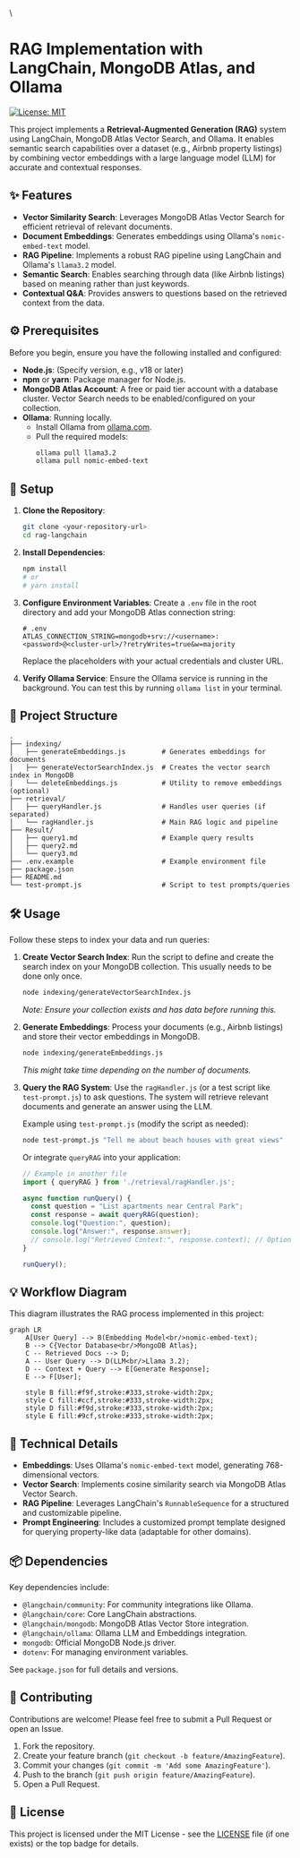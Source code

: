\
# RAG Implementation with LangChain, MongoDB Atlas, and Ollama

[![License: MIT](https://img.shields.io/badge/License-MIT-yellow.svg)](https://opensource.org/licenses/MIT)

This project implements a **Retrieval-Augmented Generation (RAG)** system using LangChain, MongoDB Atlas Vector Search, and Ollama. It enables semantic search capabilities over a dataset (e.g., Airbnb property listings) by combining vector embeddings with a large language model (LLM) for accurate and contextual responses.

## ✨ Features

*   **Vector Similarity Search**: Leverages MongoDB Atlas Vector Search for efficient retrieval of relevant documents.
*   **Document Embeddings**: Generates embeddings using Ollama's `nomic-embed-text` model.
*   **RAG Pipeline**: Implements a robust RAG pipeline using LangChain and Ollama's `llama3.2` model.
*   **Semantic Search**: Enables searching through data (like Airbnb listings) based on meaning rather than just keywords.
*   **Contextual Q&A**: Provides answers to questions based on the retrieved context from the data.

## ⚙️ Prerequisites

Before you begin, ensure you have the following installed and configured:

*   **Node.js**: (Specify version, e.g., v18 or later)
*   **npm** or **yarn**: Package manager for Node.js.
*   **MongoDB Atlas Account**: A free or paid tier account with a database cluster. Vector Search needs to be enabled/configured on your collection.
*   **Ollama**: Running locally.
    *   Install Ollama from [ollama.com](https://ollama.com/).
    *   Pull the required models:
        ```bash
        ollama pull llama3.2
        ollama pull nomic-embed-text
        ```

## 🚀 Setup

1.  **Clone the Repository**:
    ```bash
    git clone <your-repository-url>
    cd rag-langchain
    ```

2.  **Install Dependencies**:
    ```bash
    npm install
    # or
    # yarn install
    ```

3.  **Configure Environment Variables**:
    Create a `.env` file in the root directory and add your MongoDB Atlas connection string:
    ```dotenv
    # .env
    ATLAS_CONNECTION_STRING=mongodb+srv://<username>:<password>@<cluster-url>/?retryWrites=true&w=majority
    ```
    Replace the placeholders with your actual credentials and cluster URL.

4.  **Verify Ollama Service**:
    Ensure the Ollama service is running in the background. You can test this by running `ollama list` in your terminal.

## 📁 Project Structure

```
.
├── indexing/
│   ├── generateEmbeddings.js         # Generates embeddings for documents
│   ├── generateVectorSearchIndex.js  # Creates the vector search index in MongoDB
│   └── deleteEmbeddings.js           # Utility to remove embeddings (optional)
├── retrieval/
│   ├── queryHandler.js               # Handles user queries (if separated)
│   └── ragHandler.js                 # Main RAG logic and pipeline
├── Result/
│   ├── query1.md                     # Example query results
│   ├── query2.md
│   └── query3.md
├── .env.example                      # Example environment file
├── package.json
├── README.md
└── test-prompt.js                    # Script to test prompts/queries
```

## 🛠️ Usage

Follow these steps to index your data and run queries:

1.  **Create Vector Search Index**:
    Run the script to define and create the search index on your MongoDB collection. This usually needs to be done only once.
    ```bash
    node indexing/generateVectorSearchIndex.js
    ```
    *Note: Ensure your collection exists and has data before running this.*

2.  **Generate Embeddings**:
    Process your documents (e.g., Airbnb listings) and store their vector embeddings in MongoDB.
    ```bash
    node indexing/generateEmbeddings.js
    ```
    *This might take time depending on the number of documents.*

3.  **Query the RAG System**:
    Use the `ragHandler.js` (or a test script like `test-prompt.js`) to ask questions. The system will retrieve relevant documents and generate an answer using the LLM.

    Example using `test-prompt.js` (modify the script as needed):
    ```bash
    node test-prompt.js "Tell me about beach houses with great views"
    ```

    Or integrate `queryRAG` into your application:
    ```javascript
    // Example in another file
    import { queryRAG } from './retrieval/ragHandler.js';

    async function runQuery() {
      const question = "List apartments near Central Park";
      const response = await queryRAG(question);
      console.log("Question:", question);
      console.log("Answer:", response.answer);
      // console.log("Retrieved Context:", response.context); // Optional: view retrieved docs
    }

    runQuery();
    ```

## 💡 Workflow Diagram

This diagram illustrates the RAG process implemented in this project:

```mermaid
graph LR
    A[User Query] --> B(Embedding Model<br/>nomic-embed-text);
    B --> C{Vector Database<br/>MongoDB Atlas};
    C -- Retrieved Docs --> D;
    A -- User Query --> D(LLM<br/>Llama 3.2);
    D -- Context + Query --> E[Generate Response];
    E --> F[User];

    style B fill:#f9f,stroke:#333,stroke-width:2px;
    style C fill:#ccf,stroke:#333,stroke-width:2px;
    style D fill:#f9d,stroke:#333,stroke-width:2px;
    style E fill:#9cf,stroke:#333,stroke-width:2px;
```

## 🔧 Technical Details

*   **Embeddings**: Uses Ollama's `nomic-embed-text` model, generating 768-dimensional vectors.
*   **Vector Search**: Implements cosine similarity search via MongoDB Atlas Vector Search.
*   **RAG Pipeline**: Leverages LangChain's `RunnableSequence` for a structured and customizable pipeline.
*   **Prompt Engineering**: Includes a customized prompt template designed for querying property-like data (adaptable for other domains).

## 📦 Dependencies

Key dependencies include:

*   `@langchain/community`: For community integrations like Ollama.
*   `@langchain/core`: Core LangChain abstractions.
*   `@langchain/mongodb`: MongoDB Atlas Vector Store integration.
*   `@langchain/ollama`: Ollama LLM and Embeddings integration.
*   `mongodb`: Official MongoDB Node.js driver.
*   `dotenv`: For managing environment variables.

See `package.json` for full details and versions.

## 🤝 Contributing

Contributions are welcome! Please feel free to submit a Pull Request or open an Issue.

1.  Fork the repository.
2.  Create your feature branch (`git checkout -b feature/AmazingFeature`).
3.  Commit your changes (`git commit -m 'Add some AmazingFeature'`).
4.  Push to the branch (`git push origin feature/AmazingFeature`).
5.  Open a Pull Request.

## 📄 License

This project is licensed under the MIT License - see the [LICENSE](LICENSE) file (if one exists) or the top badge for details.